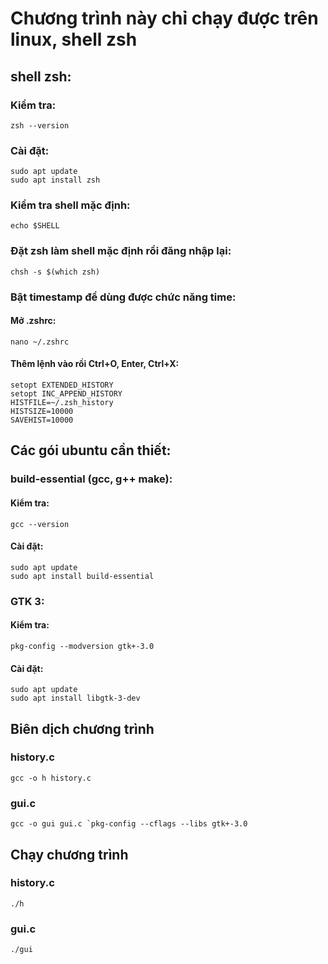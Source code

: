 # Chương trình này chỉ chạy được trên linux, shell zsh
## shell zsh:
### Kiểm tra:
```
zsh --version
```
### Cài đặt:
```
sudo apt update
sudo apt install zsh
```
### Kiểm tra shell mặc định:
```
echo $SHELL
```
### Đặt zsh làm shell mặc định rồi đăng nhập lại:
```
chsh -s $(which zsh) 
```
### Bật timestamp để dùng được chức năng time:
#### Mở .zshrc:
```
nano ~/.zshrc
```
#### Thêm lệnh vào rồi Ctrl+O, Enter, Ctrl+X:
```
setopt EXTENDED_HISTORY
setopt INC_APPEND_HISTORY
HISTFILE=~/.zsh_history
HISTSIZE=10000
SAVEHIST=10000
```
## Các gói ubuntu cần thiết:
### build-essential (gcc, g++ make):
#### Kiểm tra:
```
gcc --version
```
#### Cài đặt:
```
sudo apt update
sudo apt install build-essential
```
### GTK 3:
#### Kiểm tra: 
``` 
pkg-config --modversion gtk+-3.0
```
#### Cài đặt:
```
sudo apt update
sudo apt install libgtk-3-dev
```
## Biên dịch chương trình
### history.c
``` 
gcc -o h history.c
```
### gui.c
``` 
gcc -o gui gui.c `pkg-config --cflags --libs gtk+-3.0
```
## Chạy chương trình
### history.c
```
./h
```
### gui.c
```
./gui
```
